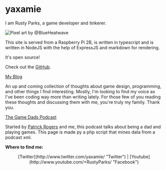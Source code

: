 # yaxamie

I am Rusty Parks, a game developer and tinkerer.  

![Pixel art by @BlueHeatwave](images/ascii_rusty_full.png)

This site is served from a Raspberry Pi 2B, is written in typescript and is written in NodeJS with the help of ExpressJS and markdown for rendering.

It's open source!

Check out the [GitHub](https://github.com/yaxamie/yaxamie-express).

[My Blog](/blog "Thoughts and musings")

An up and coming collection of thoughts about game design, programming, and other things I find interesting.  Mostly, I'm looking to find my voice as I've been coding way more than writing lately.  For those few of you reading these thoughts and discussing them with me, you're truly my family.  Thank you.

[The Game Dads Podcast](/podcast "Listen in")

Started by [Patrick Rogers](https://twitter.com/patrickrogers "@patrickrogers") and me, this podcast talks about being a dad and playing games.  This page is made py a php script that mines data from a podcast xml.

**Where to find me:**

<center>
[Twitter](http://www.twitter.com/yaxamie/ "Twitter") 
|
[Youtube](http://www.youtube.com/+RustyParks/ "Facebook")
</center>

